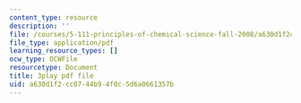 ```yaml
---
content_type: resource
description: ''
file: /courses/5-111-principles-of-chemical-science-fall-2008/a630d1f2cc0744b94f0c5d6a0661357b_7mcSMG0-3FU.pdf
file_type: application/pdf
learning_resource_types: []
ocw_type: OCWFile
resourcetype: Document
title: 3play pdf file
uid: a630d1f2-cc07-44b9-4f0c-5d6a0661357b
---
```

